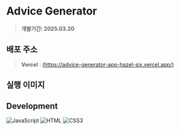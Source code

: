 # Advice Generator

> **개발기간: 2025.03.20**

## 배포 주소

> **Vercel** : [(https://advice-generator-app-hazel-six.vercel.app/)](https://advice-generator-app-hazel-six.vercel.app/)

## 실행 이미지

## Development

![JavaScript](https://img.shields.io/badge/JavaScript-F7DF1E?style=for-the-badge&logo=Javascript&logoColor=white)
![HTML](https://img.shields.io/badge/html5-E34F26?style=for-the-badge&logo=html5&logoColor=white)
![CSS3](https://img.shields.io/badge/CSS3-1572B6?style=for-the-badge&logo=css3&logoColor=white"/>)
